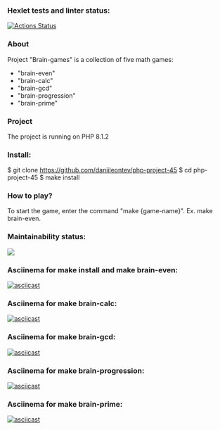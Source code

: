 ### Hexlet tests and linter status:
[![Actions Status](https://github.com/daniileontev/php-project-45/workflows/hexlet-check/badge.svg)](https://github.com/daniileontev/php-project-45/actions)
### About
Project "Brain-games" is a collection of five math games: 
- "brain-even"
- "brain-calc"
- "brain-gcd"
- "brain-progression"
- "brain-prime"

### Project
The project is running on PHP 8.1.2

### Install:
$ git clone https://github.com/daniileontev/php-project-45
$ cd php-project-45
$ make install
### How to play?
To start the game, enter the command "make {game-name}". Ex. make brain-even.
### Maintainability status:
<a href="https://codeclimate.com/github/daniileontev/php-project-45/maintainability"><img src="https://api.codeclimate.com/v1/badges/004b960bf776efafceae/maintainability" /></a>
### Asciinema for make install and make brain-even:
[![asciicast](https://asciinema.org/a/XhYFolbgGmLQckrZ0eVjVzjgy.svg)](https://asciinema.org/a/XhYFolbgGmLQckrZ0eVjVzjgy)
### Asciinema for make brain-calc:
[![asciicast](https://asciinema.org/a/lyiWw1GyK2C3y5wi1zALx94lP.svg)](https://asciinema.org/a/lyiWw1GyK2C3y5wi1zALx94lP)
### Asciinema for make brain-gcd:
[![asciicast](https://asciinema.org/a/6mon2GqBeWICCy12YC09rzNcA.svg)](https://asciinema.org/a/6mon2GqBeWICCy12YC09rzNcA)
### Asciinema for make brain-progression: 
[![asciicast](https://asciinema.org/a/kabpDNvTBcMIaMvNhpG2M5DTg.svg)](https://asciinema.org/a/kabpDNvTBcMIaMvNhpG2M5DTg)
### Asciinema for make brain-prime:
[![asciicast](https://asciinema.org/a/cZHcDHlGI4x3FZYo0YBpktv31.svg)](https://asciinema.org/a/cZHcDHlGI4x3FZYo0YBpktv31)
